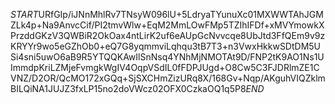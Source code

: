 $START$URfGIp/iJNnMhlRv7TNsyW096lU+5LdryaTYunuXc01MXWWTAhJGMZLk4p+Na9AnvcCif/PI2tmvWlw+EqM2MmLOwFMp5TZIhIFDf+xMVYmowkXPrzddGKzV3QWBiR2OkOax4ntLirK2uf6eAUpGcNvvcqe8UbJtd3FfQEm9v9zKRYYr9wo5eGZhOb0+eQ7G8yqmmviLqhqu3tB7T3+n3VwxHkkwSDtDM5USi4sni5uwO6aB9R5YTQQKAwIlSnNsq4YNhMjNMOTAt9D/FNP2tK9AO1Ns1UImmdpKriLZMjeFvmgkWgIV4OqpVSdIL0fFDPJUgd+O8Cw5C3FJDRlmZE1CVNZ/D2OR/QcMO172xGQq+SjSXCHmZizURq8X/168Gv+Nqp/AKguhVIQZklmBILQiNA1JUJZ3fxLP15no2doVWcz02OFX0CzkaOQ1q5P8$END$